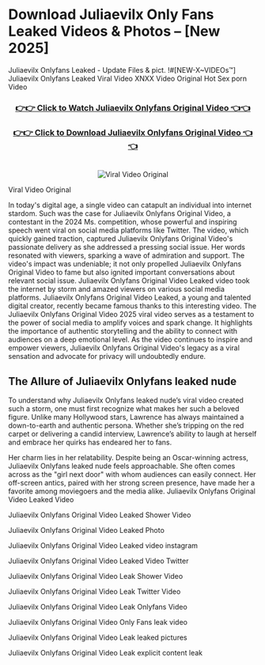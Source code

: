 # Download Juliaevilx Only Fans Leaked Videos & Photos – [New 2025]

Juliaevilx Onlyfans Leaked - Update Files & pict. !#[NEW-X~VIDEOs™] Juliaevilx Onlyfans Leaked Viral Video XNXX Video Original Hot Sex porn Video
<br>
<div align="center">
<h3><a href="https://links2leaks.com?utm_source=juliaevilx&utm_medium=gitlong" rel="nofollow">👉👉 Click to Watch Juliaevilx Onlyfans Original Video 👈👈</a></h3>
<h3><a href="https://links2leaks.com?utm_source=juliaevilx&utm_medium=gitlong" rel="nofollow">👉👉 Click to Download Juliaevilx Onlyfans Original Video 👈👈</a></h3>
<br>
<a href="https://links2leaks.com?utm_source=juliaevilx&utm_medium=gitlong" rel="nofollow"><img src="https://i.ibb.co/Gkj2r4b/banner.png" alt="Viral Video Original" style="max-width: 100%; display: inline-block;" data-target="animated-image.originalImage"></a>
</div>

Viral Video Original

In today's digital age, a single video can catapult an individual into internet stardom. Such was the case for Juliaevilx Onlyfans Original Video, a contestant in the 2024 Ms. competition, whose powerful and inspiring speech went viral on social media platforms like Twitter.
The video, which quickly gained traction, captured Juliaevilx Onlyfans Original Video's passionate delivery as she addressed a pressing social issue. Her words resonated with viewers, sparking a wave of admiration and support. The video's impact was undeniable; it not only propelled Juliaevilx Onlyfans Original Video to fame but also ignited important conversations about relevant social issue.
Juliaevilx Onlyfans Original Video Leaked video took the internet by storm and amazed viewers on various social media platforms. Juliaevilx Onlyfans Original Video Leaked, a young and talented digital creator, recently became famous thanks to this interesting video.
The Juliaevilx Onlyfans Original Video 2025 viral video serves as a testament to the power of social media to amplify voices and spark change. It highlights the importance of authentic storytelling and the ability to connect with audiences on a deep emotional level. As the video continues to inspire and empower viewers, Juliaevilx Onlyfans Original Video's legacy as a viral sensation and advocate for privacy will undoubtedly endure.

<h2>The Allure of Juliaevilx Onlyfans leaked nude</h2>


To understand why Juliaevilx Onlyfans leaked nude’s viral video created such a storm, one must first recognize what makes her such a beloved figure. Unlike many Hollywood stars, Lawrence has always maintained a down-to-earth and authentic persona. Whether she’s tripping on the red carpet or delivering a candid interview, Lawrence’s ability to laugh at herself and embrace her quirks has endeared her to fans.

Her charm lies in her relatability. Despite being an Oscar-winning actress, Juliaevilx Onlyfans leaked nude feels approachable. She often comes across as the "girl next door" with whom audiences can easily connect. Her off-screen antics, paired with her strong screen presence, have made her a favorite among moviegoers and the media alike.
Juliaevilx Onlyfans Original Video Leaked Video

Juliaevilx Onlyfans Original Video Leaked Shower Video

Juliaevilx Onlyfans Original Video Leaked Photo

Juliaevilx Onlyfans Original Video Leaked video instagram

Juliaevilx Onlyfans Original Video Leaked Video Twitter

Juliaevilx Onlyfans Original Video Leak Shower Video

Juliaevilx Onlyfans Original Video Leak Twitter Video

Juliaevilx Onlyfans Original Video Leak Onlyfans Video

Juliaevilx Onlyfans Original Video Only Fans leak video

Juliaevilx Onlyfans Original Video Leak leaked pictures

Juliaevilx Onlyfans Original Video Leak explicit content leak